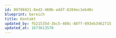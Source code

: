 ```yaml
---
id: 09f86921-8ed2-460b-add7-8204ec1eb40c
blueprint: bereich
title: Kontakt
updated_by: fb21535d-3bc5-408c-88ff-093eb3462715
updated_at: 1673613570
---
```

